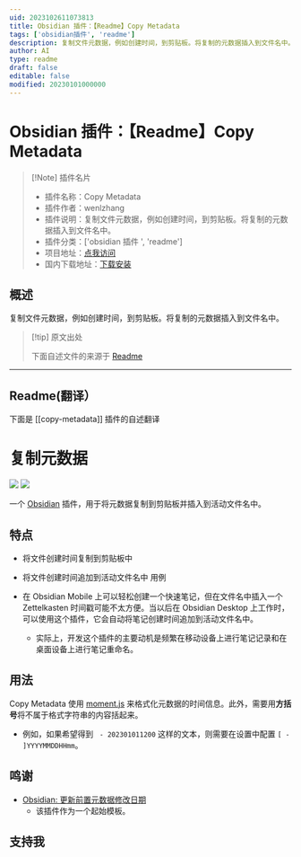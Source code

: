 ```yaml
---
uid: 2023102611073813
title: Obsidian 插件：【Readme】Copy Metadata
tags: ['obsidian插件', 'readme']
description: 复制文件元数据，例如创建时间，到剪贴板。将复制的元数据插入到文件名中。
author: AI
type: readme
draft: false
editable: false
modified: 20230101000000
---
```


# Obsidian 插件：【Readme】Copy Metadata

> [!Note] 插件名片
> - 插件名称：Copy Metadata
> - 插件作者：wenlzhang
> - 插件说明：复制文件元数据，例如创建时间，到剪贴板。将复制的元数据插入到文件名中。
> - 插件分类：['obsidian 插件 ', 'readme']
> - 项目地址：[点我访问](https://github.com/wenlzhang/obsidian-copy-metadata)
> - 国内下载地址：[下载安装](https://pkmer.cn/products/plugin/pluginMarket/?copy-metadata)

## 概述

复制文件元数据，例如创建时间，到剪贴板。将复制的元数据插入到文件名中。

> [!tip] 原文出处
>
>下面自述文件的来源于 [Readme](https://ghproxy.net/https://raw.githubusercontent.com/wenlzhang/obsidian-copy-metadata/main/README.md)

---

## Readme(翻译）

下面是 [[copy-metadata]] 插件的自述翻译

# 复制元数据

![](https://img.shields.io/github/v/release/wenlzhang/obsidian-copy-metadata?style=flat-square) ![](https://img.shields.io/github/downloads/wenlzhang/obsidian-copy-metadata/total)

一个 [Obsidian](https://obsidian.md/) 插件，用于将元数据复制到剪贴板并插入到活动文件名中。

## 特点

- 将文件创建时间复制到剪贴板中
- 将文件创建时间追加到活动文件名中
用例

- 在 Obsidian Mobile 上可以轻松创建一个快速笔记，但在文件名中插入一个 Zettelkasten 时间戳可能不太方便。当以后在 Obsidian Desktop 上工作时，可以使用这个插件，它会自动将笔记创建时间追加到活动文件名中。
    - 实际上，开发这个插件的主要动机是频繁在移动设备上进行笔记记录和在桌面设备上进行笔记重命名。

## 用法

Copy Metadata 使用 [moment.js](https://momentjs.com/docs/#/displaying/format/) 来格式化元数据的时间信息。此外，需要用**方括号**将不属于格式字符串的内容括起来。

- 例如，如果希望得到 ` - 202301011200` 这样的文本，则需要在设置中配置 `[ - ]YYYYMMDDHHmm`。

## 鸣谢

- [Obsidian: 更新前置元数据修改日期](https://github.com/alangrainger/obsidian-frontmatter-modified-date)
    - 该插件作为一个起始模板。

## 支持我